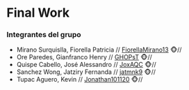 # Final Work
### Integrantes del grupo
- Mirano Surquislla, Fiorella Patricia // [FiorellaMirano13](https://github.com/FiorellaMirano13) 🐵//
- Ore Paredes, Gianfranco Henry // [GHOPsT](https://github.com/GHOPsT) 🐵//
- Quispe Cabello, José Alessandro // [JoxAQC](https://github.com/JoxAQC) 🐵//
- Sanchez Wong, Jatziry Fernanda  // [jatmnk9](https://github.com/jatmnk9) 🐵//
- Tupac Aguero, Kevin  // [Jonathan101120](https://github.com/Jonathan101120) 🐵//